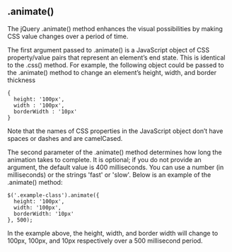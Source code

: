 ## .animate()

The jQuery .animate() method enhances the visual possibilities by making CSS value changes over a period of time.

The first argument passed to .animate() is a JavaScript object of CSS property/value pairs that represent an element’s end state. This is identical to the .css() method. For example, the following object could be passed to the .animate() method to change an element’s height, width, and border thickness

```
{
  height: '100px',
  width : '100px',
  borderWidth : '10px'
}

```

Note that the names of CSS properties in the JavaScript object don’t have spaces or dashes and are camelCased.

The second parameter of the .animate() method determines how long the animation takes to complete. It is optional; if you do not provide an argument, the default value is 400 milliseconds. You can use a number (in milliseconds) or the strings 'fast' or 'slow'. Below is an example of the .animate() method:

```
$('.example-class').animate({
  height: '100px',
  width: '100px',
  borderWidth: '10px'
}, 500);

```

In the example above, the height, width, and border width will change to 100px, 100px, and 10px respectively over a 500 millisecond period.

